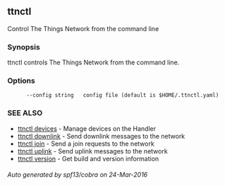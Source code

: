 ## ttnctl

Control The Things Network from the command line

### Synopsis


ttnctl controls The Things Network from the command line.

### Options

```
      --config string   config file (default is $HOME/.ttnctl.yaml)
```

### SEE ALSO
* [ttnctl devices](ttnctl_devices)	 - Manage devices on the Handler
* [ttnctl downlink](ttnctl_downlink)	 - Send downlink messages to the network
* [ttnctl join](ttnctl_join)	 - Send a join requests to the network
* [ttnctl uplink](ttnctl_uplink)	 - Send uplink messages to the network
* [ttnctl version](ttnctl_version)	 - Get build and version information

###### Auto generated by spf13/cobra on 24-Mar-2016
